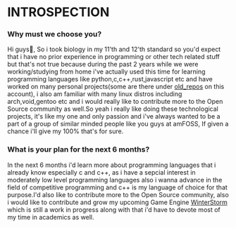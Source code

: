 <!--
Author: Arun Krishnan
Batch: CSE A
Roll No: AM.EN.U4CSE22004
 -->

# INTROSPECTION

### Why must we choose you?

Hi guys👋, So i took biology in my 11'th and 12'th standard so you'd expect that i have no prior experience in programming or other tech related stuff but that's not true because during the past 2 years while we were working/studying from home i've actually used this time for learning programming languages like python,c,c++,rust,javascript etc and have worked on many personal projects(some are there under [old_repos](https://github.com/ArunKrishnan0x168/old_repos) on this account), i also am familiar with many linux distros including arch,void,gentoo etc and i would really like to contribute more to the Open Source community as well.So yeah i really like doing these technological projects, it's like my one and only passion and i've always wanted to be a part of a group of similar minded people like you guys at amFOSS, If given a chance i'll give my 100% that's for sure.


### What is your plan for the next 6 months?

In the next 6 months i'd learn more about programming languages that i already know especially c and c++, as i have a sepcial interest in moderately low level programming languages also i wanna advance in the field of competitive programming and c++ is my language of choice for that purpose.I'd also like to contribute more to the Open Source community, also i would like to contribute and grow my upcoming Game Engine [WinterStorm](https://github.com/ArunKrishnan0x168/WinterStorm) which is still a work in progress along with that i'd have to devote most of my time in academics as well.
